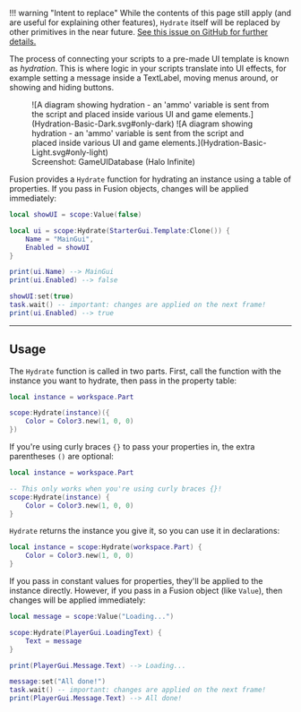 !!! warning "Intent to replace"
	While the contents of this page still apply (and are useful for explaining
	other features), `Hydrate` itself will be replaced by other primitives in
	the near future.
	[See this issue on GitHub for further details.](https://github.com/dphfox/Fusion/issues/206)

The process of connecting your scripts to a pre-made UI template is known as
*hydration*. This is where logic in your scripts translate into UI effects, for
example setting a message inside a TextLabel, moving menus around, or showing
and hiding buttons.


<figure markdown>
![A diagram showing hydration - an 'ammo' variable is sent from the script and placed inside various UI and game elements.](Hydration-Basic-Dark.svg#only-dark)
![A diagram showing hydration - an 'ammo' variable is sent from the script and placed inside various UI and game elements.](Hydration-Basic-Light.svg#only-light)
<figcaption>Screenshot: GameUIDatabase (Halo Infinite)</figcaption>
</figure>

Fusion provides a `Hydrate` function for hydrating an instance using a table
of properties. If you pass in Fusion objects, changes will be applied
immediately:

```Lua
local showUI = scope:Value(false)

local ui = scope:Hydrate(StarterGui.Template:Clone()) {
	Name = "MainGui",
	Enabled = showUI
}

print(ui.Name) --> MainGui
print(ui.Enabled) --> false

showUI:set(true)
task.wait() -- important: changes are applied on the next frame!
print(ui.Enabled) --> true
```

-----

## Usage

The `Hydrate` function is called in two parts. First, call the function with the
instance you want to hydrate, then pass in the property table:

```Lua
local instance = workspace.Part

scope:Hydrate(instance)({
	Color = Color3.new(1, 0, 0)
})
```

If you're using curly braces `{}` to pass your properties in, the extra
parentheses `()` are optional:

```Lua
local instance = workspace.Part

-- This only works when you're using curly braces {}!
scope:Hydrate(instance) {
	Color = Color3.new(1, 0, 0)
}
```

`Hydrate` returns the instance you give it, so you can use it in declarations:

```Lua
local instance = scope:Hydrate(workspace.Part) {
	Color = Color3.new(1, 0, 0)
}
```

If you pass in constant values for properties, they'll be applied to the
instance directly. However, if you pass in a Fusion object (like `Value`), then
changes will be applied immediately:

```Lua
local message = scope:Value("Loading...")

scope:Hydrate(PlayerGui.LoadingText) {
	Text = message
}

print(PlayerGui.Message.Text) --> Loading...

message:set("All done!")
task.wait() -- important: changes are applied on the next frame!
print(PlayerGui.Message.Text) --> All done!
```